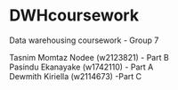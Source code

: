 # DWHcoursework
Data warehousing coursework - Group 7

Tasnim Momtaz Nodee (w2123821) - Part B <br/>
Pasindu Ekanayake (w1742110) - Part A <br/>
Dewmith Kiriella (w2114673) -Part C <br/>
